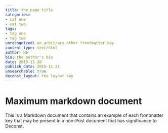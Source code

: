 ```yaml
---
title: the page title
categories:
- cat one
- cat two
tags:
- tag one
- tag two
unrecognized: an arbitrary other frontmatter key
content_type: text/html
author: ME
bio: the author's bio
date: 2015-11-20
publish_date: 2015-11-21
unsearchable: true
deconst_layout: the layout key
---
```


# Maximum markdown document

This is a Markdown document that contains an example of each frontmatter key that may be present in a non-Post document that has significance to Deconst.
